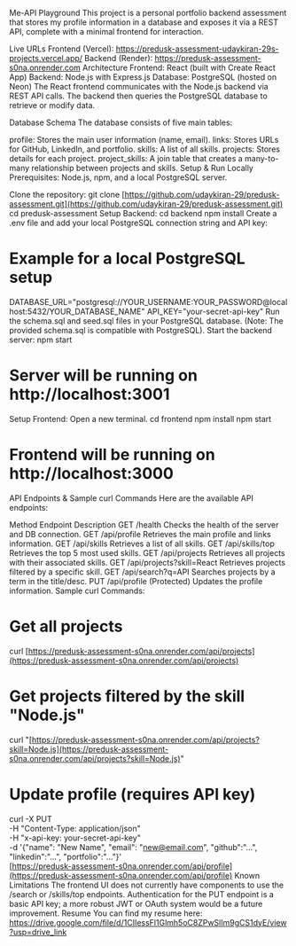Me-API Playground
This project is a personal portfolio backend assessment that stores my profile information in a database and exposes it via a REST API, complete with a minimal frontend for interaction.

Live URLs
Frontend (Vercel): https://predusk-assessment-udaykiran-29s-projects.vercel.app/
Backend (Render): https://predusk-assessment-s0na.onrender.com
Architecture
Frontend: React (built with Create React App)
Backend: Node.js with Express.js
Database: PostgreSQL (hosted on Neon)
The React frontend communicates with the Node.js backend via REST API calls. The backend then queries the PostgreSQL database to retrieve or modify data.

Database Schema
The database consists of five main tables:

profile: Stores the main user information (name, email).
links: Stores URLs for GitHub, LinkedIn, and portfolio.
skills: A list of all skills.
projects: Stores details for each project.
project_skills: A join table that creates a many-to-many relationship between projects and skills.
Setup & Run Locally
Prerequisites: Node.js, npm, and a local PostgreSQL server.

Clone the repository:
git clone [https://github.com/udaykiran-29/predusk-assessment.git](https://github.com/udaykiran-29/predusk-assessment.git)
cd predusk-assessment
Setup Backend:
cd backend
npm install
Create a .env file and add your local PostgreSQL connection string and API key:
# Example for a local PostgreSQL setup
DATABASE_URL="postgresql://YOUR_USERNAME:YOUR_PASSWORD@localhost:5432/YOUR_DATABASE_NAME"
API_KEY="your-secret-api-key"
Run the schema.sql and seed.sql files in your PostgreSQL database. (Note: The provided schema.sql is compatible with PostgreSQL).
Start the backend server:
npm start
# Server will be running on http://localhost:3001
Setup Frontend:
Open a new terminal.
cd frontend
npm install
npm start
# Frontend will be running on http://localhost:3000
API Endpoints & Sample curl Commands
Here are the available API endpoints:

Method	Endpoint	Description
GET	/health	Checks the health of the server and DB connection.
GET	/api/profile	Retrieves the main profile and links information.
GET	/api/skills	Retrieves a list of all skills.
GET	/api/skills/top	Retrieves the top 5 most used skills.
GET	/api/projects	Retrieves all projects with their associated skills.
GET	/api/projects?skill=React	Retrieves projects filtered by a specific skill.
GET	/api/search?q=API	Searches projects by a term in the title/desc.
PUT	/api/profile	(Protected) Updates the profile information.
Sample curl Commands:

# Get all projects
curl [https://predusk-assessment-s0na.onrender.com/api/projects](https://predusk-assessment-s0na.onrender.com/api/projects)

# Get projects filtered by the skill "Node.js"
curl "[https://predusk-assessment-s0na.onrender.com/api/projects?skill=Node.js](https://predusk-assessment-s0na.onrender.com/api/projects?skill=Node.js)"

# Update profile (requires API key)
curl -X PUT \
  -H "Content-Type: application/json" \
  -H "x-api-key: your-secret-api-key" \
  -d '{"name": "New Name", "email": "new@email.com", "github":"...", "linkedin":"...", "portfolio":"..."}' \
  [https://predusk-assessment-s0na.onrender.com/api/profile](https://predusk-assessment-s0na.onrender.com/api/profile)
Known Limitations
The frontend UI does not currently have components to use the /search or /skills/top endpoints.
Authentication for the PUT endpoint is a basic API key; a more robust JWT or OAuth system would be a future improvement.
Resume
You can find my resume here: https://drive.google.com/file/d/1CIIessFl1Glmh5oC8ZPwSlIm9gCS1dyE/view?usp=drive_link

